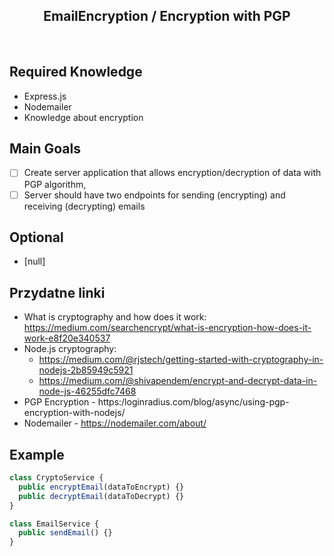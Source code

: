<h2 align="center"> EmailEncryption / Encryption with PGP </h2>

<br>

## Required Knowledge

- Express.js
- Nodemailer
- Knowledge about encryption

## Main Goals

- [ ] Create server application that allows encryption/decryption of data with PGP algorithm,
- [ ] Server should have two endpoints for sending (encrypting) and receiving (decrypting) emails

## Optional

- [null]

## Przydatne linki

- What is cryptography and how does it work: https://medium.com/searchencrypt/what-is-encryption-how-does-it-work-e8f20e340537
- Node.js cryptography:
  - https://medium.com/@rjstech/getting-started-with-cryptography-in-nodejs-2b85949c5921
  - https://medium.com/@shivapendem/encrypt-and-decrypt-data-in-node-js-46255dfc7468
- PGP Encryption - https:/loginradius.com/blog/async/using-pgp-encryption-with-nodejs/
- Nodemailer - https://nodemailer.com/about/

## Example

```typescript
class CryptoService {
  public encryptEmail(dataToEncrypt) {}
  public decryptEmail(dataToDecrypt) {}
}

class EmailService {
  public sendEmail() {}
}
```
